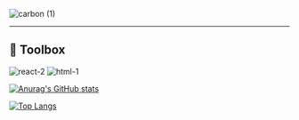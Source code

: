 ![carbon (1)](https://user-images.githubusercontent.com/75296793/173543386-9ec8a889-da48-4e0a-978a-709edb869d63.png)

---
🧰 Toolbox
---
![react-2](https://user-images.githubusercontent.com/75296793/173545984-0f6e578e-3cd5-4f28-8ae3-673ad341f1f1.svg)
![html-1](https://user-images.githubusercontent.com/75296793/173546137-16acd369-6715-4102-a6c3-906469082711.svg)

[![Anurag's GitHub stats](https://github-readme-stats.vercel.app/api?username=tiaan-jonker&show_icons=true&theme=dark)](https://github.com/tiaan-jonker/github-readme-stats)

[![Top Langs](https://github-readme-stats.vercel.app/api/top-langs/?username=tiaan-jonker)](https://github.com/tiaan-jonker/github-readme-stats)
